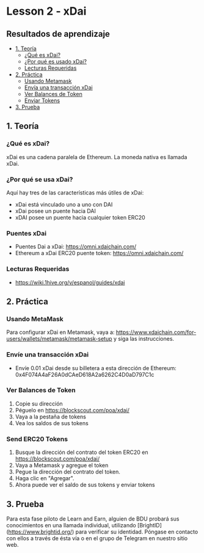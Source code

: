 # Lesson 2 - xDai

## Resultados de aprendizaje
- [1. Teoría](#1.-Teoría)
  - [¿Qué es xDai?](#Que-es-xDai)
  - [¿Por qué es usado xDai?](#Por-que-es-ussdo-xDai)
  - [Lecturas Requeridas](#Lecturas-Requeridas)
- [2. Práctica](#2.-Practica)
  - [Usando Metamask](#Usando-Metamask)
  - [Envía una transacción xDai](#Envia-una-transaccion-xDai)
  - [Ver Balances de Token](#Ver-balances-de-Token)
  - [Enviar Tokens](#Enviar-Tokens)
- [3. Prueba](#3.-Prueba)

## 1. Teoría
### ¿Qué es xDai?
xDai es una cadena paralela de Ethereum. La moneda nativa es llamada xDai. 

### ¿Por qué se usa xDai?
Aquí hay tres de las características más útiles de xDai:
- xDai está vinculado uno a uno con DAI
- xDai posee un puente hacia DAI
- xDAI posee un puente hacia cualquier token ERC20

### Puentes xDai 
- Puentes Dai a xDai: https://omni.xdaichain.com/
- Ethereum a xDai ERC20 puente token: https://omni.xdaichain.com/

### Lecturas Requeridas

- https://wiki.1hive.org/v/espanol/guides/xdai

## 2. Práctica
### Usando MetaMask
Para configurar xDai en Metamask, vaya a: https://www.xdaichain.com/for-users/wallets/metamask/metamask-setup y siga las instrucciones.

### Envíe una transacción xDai
- Envíe 0.01 xDai desde su billetera a esta dirección de Ethereum: 0x4F074A4aF26A0dCAeD618A2a6262C4D0aD797C1c

### Ver Balances de Token
1. Copie su dirección
 2. Péguelo en https://blockscout.com/poa/xdai/
 3. Vaya a la pestaña de tokens
 4. Vea los saldos de sus tokens

### Send ERC20 Tokens
1. Busque la dirección del contrato del token ERC20 en https://blockscout.com/poa/xdai/
 2. Vaya a Metamask y agregue el token
 3. Pegue la dirección del contrato del token.
 4. Haga clic en "Agregar".
 5. Ahora puede ver el saldo de sus tokens y enviar tokens

## 3. Prueba
Para esta fase piloto de Learn and Earn, alguien de BDU probará sus conocimientos en una llamada individual, utilizando [BrightID] (https://www.brightid.org/) para verificar su identidad.  Póngase en contacto con ellos a través de ésta vía o en el grupo de Telegram en nuestro sitio web.

